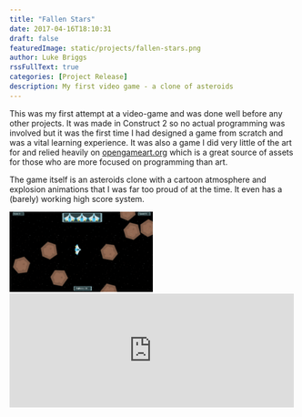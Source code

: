 ```yaml
---
title: "Fallen Stars"
date: 2017-04-16T18:10:31
draft: false
featuredImage: static/projects/fallen-stars.png
author: Luke Briggs
rssFullText: true
categories: [Project Release]
description: My first video game - a clone of asteroids
---
```


This was my first attempt at a video-game and was done well before any other projects. It was made in Construct 2 so no
actual programming was involved but it was the first time I had designed a game from scratch and was a vital learning
experience. It was also a game I did very little of the art for and relied heavily on [opengameart.org](https://www.opengameart.org) which is a great
source of assets for those who are more focused on programming than art.

The game itself is an asteroids clone with a cartoon atmosphere and explosion animations that I was far too proud of at
the time. It even has a (barely) working high score system.

<img src="static/projects/fallenstars.gif" alt="Fallen Stars" width="50%">

<iframe src="https://widgets.gamejolt.com/package/v1?key=AtyaAixk" frameborder="0" width="500" height="200"></iframe>
